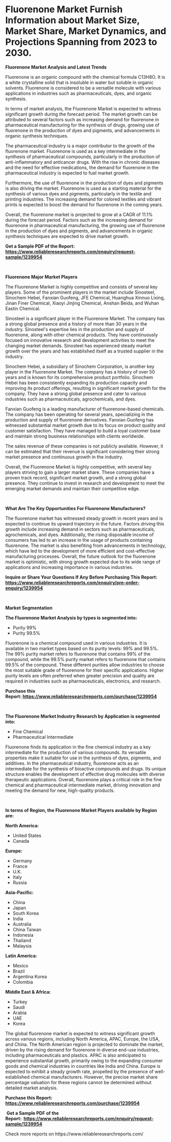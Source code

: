<p><h1>Fluorenone Market Furnish Information about Market Size, Market Share, Market Dynamics, and Projections Spanning from 2023 to 2030.</h1></p><p><strong>Fluorenone Market Analysis and Latest Trends</strong></p>
<p><p>Fluorenone is an organic compound with the chemical formula C13H8O. It is a white crystalline solid that is insoluble in water but soluble in organic solvents. Fluorenone is considered to be a versatile molecule with various applications in industries such as pharmaceuticals, dyes, and organic synthesis.</p><p>In terms of market analysis, the Fluorenone Market is expected to witness significant growth during the forecast period. The market growth can be attributed to several factors such as increasing demand for fluorenone in pharmaceutical manufacturing for the synthesis of drugs, growing use of fluorenone in the production of dyes and pigments, and advancements in organic synthesis techniques.</p><p>The pharmaceutical industry is a major contributor to the growth of the fluorenone market. Fluorenone is used as a key intermediate in the synthesis of pharmaceutical compounds, particularly in the production of anti-inflammatory and anticancer drugs. With the rise in chronic diseases and the need for effective medications, the demand for fluorenone in the pharmaceutical industry is expected to fuel market growth.</p><p>Furthermore, the use of fluorenone in the production of dyes and pigments is also driving the market. Fluorenone is used as a starting material for the synthesis of various dyes and pigments, particularly in the textile and printing industries. The increasing demand for colored textiles and vibrant prints is expected to boost the demand for fluorenone in the coming years.</p><p>Overall, the fluorenone market is projected to grow at a CAGR of 11.1% during the forecast period. Factors such as the increasing demand for fluorenone in pharmaceutical manufacturing, the growing use of fluorenone in the production of dyes and pigments, and advancements in organic synthesis techniques are expected to drive market growth.</p></p>
<p><strong>Get a Sample PDF of the Report:&nbsp; <a href="https://www.reliableresearchreports.com/enquiry/request-sample/1239954">https://www.reliableresearchreports.com/enquiry/request-sample/1239954</a></strong></p>
<p>&nbsp;</p>
<p><strong>Fluorenone Major Market Players</strong></p>
<p><p>The Fluorenone Market is highly competitive and consists of several key players. Some of the prominent players in the market include Sinosteel, Sinochem Hebei, Fanxian Guofeng, JFE Chemical, Huanghua Xinnuo Lixing, Jinan Finer Chemical, Xiaoyi Jinjing Chemical, Anshan Beida, and Wuhan Eastin Chemical.</p><p>Sinosteel is a significant player in the Fluorenone Market. The company has a strong global presence and a history of more than 30 years in the industry. Sinosteel's expertise lies in the production and supply of fluorenone, along with other chemical products. They have continuously focused on innovative research and development activities to meet the changing market demands. Sinosteel has experienced steady market growth over the years and has established itself as a trusted supplier in the industry.</p><p>Sinochem Hebei, a subsidiary of Sinochem Corporation, is another key player in the Fluorenone Market. The company has a history of over 50 years and is known for its comprehensive product portfolio. Sinochem Hebei has been consistently expanding its production capacity and improving its product offerings, resulting in significant market growth for the company. They have a strong global presence and cater to various industries such as pharmaceuticals, agrochemicals, and dyes.</p><p>Fanxian Guofeng is a leading manufacturer of fluorenone-based chemicals. The company has been operating for several years, specializing in the production and supply of fluorenone derivatives. Fanxian Guofeng has witnessed substantial market growth due to its focus on product quality and customer satisfaction. They have managed to build a loyal customer base and maintain strong business relationships with clients worldwide. </p><p>The sales revenue of these companies is not publicly available. However, it can be estimated that their revenue is significant considering their strong market presence and continuous growth in the industry.</p><p>Overall, the Fluorenone Market is highly competitive, with several key players striving to gain a larger market share. These companies have a proven track record, significant market growth, and a strong global presence. They continue to invest in research and development to meet the emerging market demands and maintain their competitive edge.</p></p>
<p>&nbsp;</p>
<p><strong>What Are The Key Opportunities For Fluorenone Manufacturers?</strong></p>
<p><p>The fluorenone market has witnessed steady growth in recent years and is expected to continue its upward trajectory in the future. Factors driving this growth include increasing demand in sectors such as pharmaceuticals, agrochemicals, and dyes. Additionally, the rising disposable income of consumers has led to an increase in the usage of products containing fluorenone. The market is also benefiting from advancements in technology, which have led to the development of more efficient and cost-effective manufacturing processes. Overall, the future outlook for the fluorenone market is optimistic, with strong growth expected due to its wide range of applications and increasing importance in various industries.</p></p>
<p><strong>Inquire or Share Your Questions If Any Before Purchasing This Report: <a href="https://www.reliableresearchreports.com/enquiry/pre-order-enquiry/1239954">https://www.reliableresearchreports.com/enquiry/pre-order-enquiry/1239954</a></strong></p>
<p>&nbsp;</p>
<p><strong>Market Segmentation</strong></p>
<p><strong>The Fluorenone Market Analysis by types is segmented into:</strong></p>
<p><ul><li>Purity 99%</li><li>Purity 99.5%</li></ul></p>
<p><p>Fluorenone is a chemical compound used in various industries. It is available in two market types based on its purity levels: 99% and 99.5%. The 99% purity market refers to fluorenone that contains 99% of the compound, while the 99.5% purity market refers to fluorenone that contains 99.5% of the compound. These different purities allow industries to choose the most suitable grade of fluorenone for their specific applications. Higher purity levels are often preferred when greater precision and quality are required in industries such as pharmaceuticals, electronics, and research.</p></p>
<p><strong>Purchase this Report:&nbsp;<a href="https://www.reliableresearchreports.com/purchase/1239954">https://www.reliableresearchreports.com/purchase/1239954</a></strong></p>
<p>&nbsp;</p>
<p><strong>The Fluorenone Market Industry Research by Application is segmented into:</strong></p>
<p><ul><li>Fine Chemical</li><li>Pharmaceutical Intermediate</li></ul></p>
<p><p>Fluorenone finds its application in the fine chemical industry as a key intermediate for the production of various compounds. Its versatile properties make it suitable for use in the synthesis of dyes, pigments, and additives. In the pharmaceutical industry, fluorenone acts as an intermediate for the synthesis of bioactive compounds and drugs. Its unique structure enables the development of effective drug molecules with diverse therapeutic applications. Overall, fluorenone plays a critical role in the fine chemical and pharmaceutical intermediate market, driving innovation and meeting the demand for new, high-quality products.</p></p>
<p>&nbsp;</p>
<p><strong>In terms of Region, the Fluorenone Market Players available by Region are:</strong></p>
<p>
    <p> <strong> North America: </strong>
        <ul>
            <li>United States</li>
            <li>Canada</li>
        </ul>
        </p> 
    <p> <strong> Europe: </strong>
        <ul>
            <li>Germany</li>
            <li>France</li>
            <li>U.K.</li>
            <li>Italy</li>
            <li>Russia</li>
        </ul>
        </p> 
    <p> <strong> Asia-Pacific: </strong>
        <ul>
            <li>China</li>
            <li>Japan</li>
            <li>South Korea</li>
            <li>India</li>
            <li>Australia</li>
            <li>China Taiwan</li>
            <li>Indonesia</li>
            <li>Thailand</li>
            <li>Malaysia</li>
        </ul>
        </p> 
    <p> <strong> Latin America: </strong>
        <ul>
            <li>Mexico</li>
            <li>Brazil</li>
            <li>Argentina Korea</li>
            <li>Colombia</li>
        </ul>
        </p> 
    <p> <strong> Middle East & Africa: </strong>
        <ul>
            <li>Turkey</li>
            <li>Saudi</li>
            <li>Arabia</li>
            <li>UAE</li>
            <li>Korea</li>
        </ul>
    </p>
    </p>
<p><p>The global fluorenone market is expected to witness significant growth across various regions, including North America, APAC, Europe, the USA, and China. The North American region is projected to dominate the market, driven by the rising demand for fluorenone in diverse end-use industries, including pharmaceuticals and plastics. APAC is also anticipated to experience substantial growth, primarily owing to the expanding consumer goods and chemical industries in countries like India and China. Europe is expected to exhibit a steady growth rate, propelled by the presence of well-established chemical manufacturers. However, the precise market share percentage valuation for these regions cannot be determined without detailed market analysis.</p></p>
<p><strong>Purchase this Report: <a href="https://www.reliableresearchreports.com/purchase/1239954">https://www.reliableresearchreports.com/purchase/1239954</a></strong></p>
<p>&nbsp;<strong>Get a Sample PDF of the Report:&nbsp;&nbsp;<a href="https://www.reliableresearchreports.com/enquiry/request-sample/1239954">https://www.reliableresearchreports.com/enquiry/request-sample/1239954</a></strong></p>
<p><strong></strong></p>
<p>Check more reports on https://www.reliableresearchreports.com/</p>
